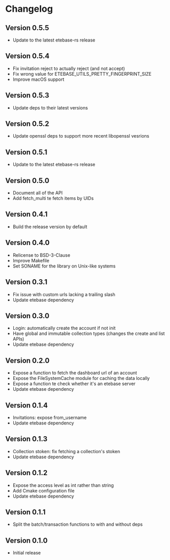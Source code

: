 # Changelog

## Version 0.5.5
* Update to the latest etebase-rs release

## Version 0.5.4
* Fix invitation reject to actually reject (and not accept)
* Fix wrong value for ETEBASE_UTILS_PRETTY_FINGERPRINT_SIZE
* Improve macOS support

## Version 0.5.3
* Update deps to their latest versions

## Version 0.5.2
* Update openssl deps to support more recent libopenssl vesrions

## Version 0.5.1
* Update to the latest etebase-rs release

## Version 0.5.0
* Document all of the API
* Add fetch_multi te fetch items by UIDs

## Version 0.4.1
* Build the release version by default

## Version 0.4.0
* Relicense to BSD-3-Clause
* Improve Makefile
* Set SONAME for the library on Unix-like systems

## Version 0.3.1
* Fix issue with custom urls lacking a trailing slash
* Update etebase dependency

## Version 0.3.0
* Login: automatically create the account if not init
* Have global and immutable collection types (changes the create and list APIs)
* Update etebase dependency

## Version 0.2.0
* Expose a function to fetch the dashboard url of an account
* Expose the FileSystemCache module for caching the data locally
* Expose a function te check whether it's an etebase server
* Update etebase dependency

## Version 0.1.4
* Invitations: expose from_username
* Update etebase dependency

## Version 0.1.3
* Collection stoken: fix fetching a collection's stoken
* Update etebase dependency

## Version 0.1.2
* Expose the access level as int rather than string
* Add Cmake configuration file
* Update etebase dependency

## Version 0.1.1
* Split the batch/transaction functions to with and without deps

## Version 0.1.0
* Initial release
